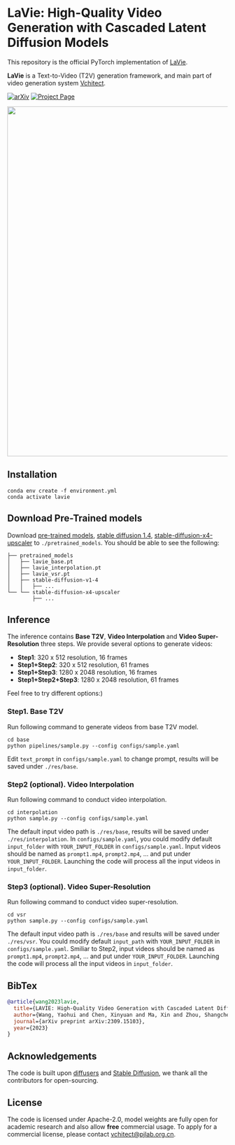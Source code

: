 # LaVie: High-Quality Video Generation with Cascaded Latent Diffusion Models

This repository is the official PyTorch implementation of [LaVie](https://arxiv.org/abs/2309.15103).

**LaVie** is a Text-to-Video (T2V) generation framework, and main part of video generation system [Vchitect](http://vchitect.intern-ai.org.cn/).


[![arXiv](https://img.shields.io/badge/arXiv-2309.15103-b31b1b.svg)](https://arxiv.org/abs/2309.15103)
[![Project Page](https://img.shields.io/badge/Project-Website-green)](https://vchitect.github.io/LaVie-project/)
<!--
[![Open in OpenXLab](https://cdn-static.openxlab.org.cn/app-center/openxlab_app.svg)]()
[![Hugging Face Spaces](https://img.shields.io/badge/%F0%9F%A4%97%20Hugging%20Face-Spaces-yellow)]()
-->

<img src="lavie.gif" width="800">

## Installation
```
conda env create -f environment.yml 
conda activate lavie
```

## Download Pre-Trained models
Download [pre-trained models](https://huggingface.co/YaohuiW/LaVie/tree/main), [stable diffusion 1.4](https://huggingface.co/CompVis/stable-diffusion-v1-4/tree/main), [stable-diffusion-x4-upscaler](https://huggingface.co/stabilityai/stable-diffusion-x4-upscaler/tree/main) to `./pretrained_models`. You should be able to see the following:
```
├── pretrained_models
│   ├── lavie_base.pt
│   ├── lavie_interpolation.pt
│   ├── lavie_vsr.pt
│   ├── stable-diffusion-v1-4
│   │   ├── ...
└── └── stable-diffusion-x4-upscaler
        ├── ...
```

## Inference
The inference contains **Base T2V**, **Video Interpolation** and **Video Super-Resolution** three steps. We provide several options to generate videos:
* **Step1**: 320 x 512 resolution, 16 frames
* **Step1+Step2**: 320 x 512 resolution, 61 frames
* **Step1+Step3**: 1280 x 2048 resolution, 16 frames
* **Step1+Step2+Step3**: 1280 x 2048 resolution, 61 frames

Feel free to try different options:)


### Step1. Base T2V
Run following command to generate videos from base T2V model. 
```
cd base
python pipelines/sample.py --config configs/sample.yaml
```
Edit `text_prompt` in `configs/sample.yaml` to change prompt, results will be saved under `./res/base`. 

### Step2 (optional). Video Interpolation
Run following command to conduct video interpolation.
```
cd interpolation
python sample.py --config configs/sample.yaml
```
The default input video path is `./res/base`, results will be saved under `./res/interpolation`. In `configs/sample.yaml`, you could modify default `input_folder` with `YOUR_INPUT_FOLDER` in `configs/sample.yaml`. Input videos should be named as `prompt1.mp4`, `prompt2.mp4`, ... and put under `YOUR_INPUT_FOLDER`. Launching the code will process all the input videos in `input_folder`.


### Step3 (optional). Video Super-Resolution
Run following command to conduct video super-resolution.
```
cd vsr
python sample.py --config configs/sample.yaml
```
The default input video path is `./res/base` and results will be saved under `./res/vsr`. You could modify default `input_path` with `YOUR_INPUT_FOLDER` in `configs/sample.yaml`. Smiliar to Step2, input videos should be named as `prompt1.mp4`, `prompt2.mp4`, ... and put under `YOUR_INPUT_FOLDER`. Launching the code will process all the input videos in `input_folder`.


## BibTex
```bibtex
@article{wang2023lavie,
  title={LAVIE: High-Quality Video Generation with Cascaded Latent Diffusion Models},
  author={Wang, Yaohui and Chen, Xinyuan and Ma, Xin and Zhou, Shangchen and Huang, Ziqi and Wang, Yi and Yang, Ceyuan and He, Yinan and Yu, Jiashuo and Yang, Peiqing and others},
  journal={arXiv preprint arXiv:2309.15103},
  year={2023}
}
```

## Acknowledgements
The code is built upon [diffusers](https://github.com/huggingface/diffusers) and [Stable Diffusion](https://github.com/CompVis/stable-diffusion), we thank all the contributors for open-sourcing. 


## License
The code is licensed under Apache-2.0, model weights are fully open for academic research and also allow **free** commercial usage. To apply for a commercial license, please contact vchitect@pjlab.org.cn.
